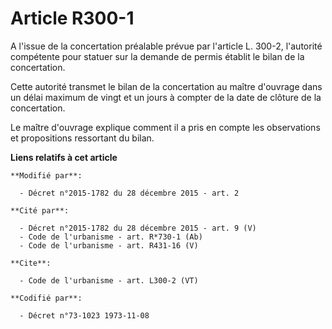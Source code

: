 # Article R300-1

A l'issue de la concertation préalable prévue par l'article L. 300-2, l'autorité compétente pour statuer sur la demande de
permis établit le bilan de la concertation. 

Cette autorité transmet le bilan de la concertation au maître d'ouvrage dans un délai maximum de vingt et un jours à compter
de la date de clôture de la concertation. 

Le maître d'ouvrage explique comment il a pris en compte les observations et propositions ressortant du bilan.

**Liens relatifs à cet article**

	**Modifié par**:

	  - Décret n°2015-1782 du 28 décembre 2015 - art. 2

	**Cité par**:

	  - Décret n°2015-1782 du 28 décembre 2015 - art. 9 (V)
	  - Code de l'urbanisme - art. R*730-1 (Ab)
	  - Code de l'urbanisme - art. R431-16 (V)

	**Cite**:

	  - Code de l'urbanisme - art. L300-2 (VT)

	**Codifié par**:

	  - Décret n°73-1023 1973-11-08
